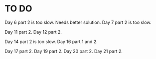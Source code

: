 # TO DO

Day 6 part 2 is too slow. Needs better solution.
Day 7 part 2 is too slow.

Day 11 part 2.
Day 12 part 2.

Day 14 part 2 is too slow.
Day 16 part 1 and 2.

Day 17 part 2.
Day 19 part 2.
Day 20 part 2.
Day 21 part 2.
